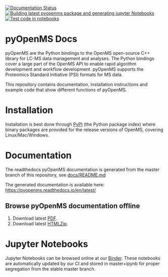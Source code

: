 [![Documentation Status](https://readthedocs.org/projects/pyopenms/badge/?version=latest)](https://pyopenms.readthedocs.io/en/latest/?badge=latest)
[![Building latest pyopenms package and generating jupyter Notebooks](https://github.com/OpenMS/pyopenms-docs/actions/workflows/build-openms.yaml/badge.svg)](https://github.com/OpenMS/pyopenms-docs/actions/workflows/build-openms.yaml)
[![Test code in notebooks](https://github.com/OpenMS/pyopenms-docs/actions/workflows/test-notebooks.yml/badge.svg)](https://github.com/OpenMS/pyopenms-docs/actions/workflows/test-notebooks.yml)

pyOpenMS Docs
=============

pyOpenMS are the Python bindings to the OpenMS open-source C++ library for
LC-MS data management and analyses. The Python bindings cover a large part of
the OpenMS API to enable rapid algorithm development and workflow development.
pyOpenMS supports the Proteomics Standard Initiative (PSI) formats for MS data. 

This repository contains documentation, installation instructions and example code
that show different functions of pyOpenMS.

Installation
=============

Installation is best done through [PyPI](https://pypi.python.org/pypi/pyopenms)
(the Python package index) where binary packages are provided for the release
versions of OpenMS, covering Linux/Mac/Windows.

Documentation
=============

The readthedocs pyOpenMS documentation is generated from the master branch of this repository, see [docs/README.md](docs/README.md)

The generated documentation is available here: https://pyopenms.readthedocs.io/en/latest/

## Browse pyOpenMS documentation offline

1. Download latest [PDF](https://pyopenms.readthedocs.io/_/downloads/en/latest/pdf/).
2. Download latest [HTMLZip](https://pyopenms.readthedocs.io/_/downloads/en/latest/htmlzip/).

Jupyter Notebooks
=============

Jupyter Notebooks can be browsed online at our [Binder](https://mybinder.org/v2/gh/OpenMS/pyopenms-extra/master+ipynb?urlpath=lab/tree/docs/source/index.ipynb). These notebooks are
automatically updated by our CI and stored in master+ipynb for proper segregation
from the stable master branch.
